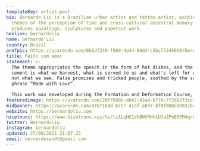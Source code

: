 ```yaml
---
templateKey: artist-post
bio: Bernardo Liu is a Brazilian urban artist and tattoo artist, working on
  themes of the perception of time and cross-cultural ancestral memory. He
  produces paintings, sculptures and papercut work.
henlink: bernardoliu
name: Bernardo Liu
country: Brazil
profpic: https://ucarecdn.com/0b1df249-f889-4a44-80d4-c5bc773450d8/bernardo_500c.gif
title: Feito com amor
statement: >-
  The theme appropriates the speech in the form of hot dishes, and the hardened
  cement is what we harvest, what is served to us and what's left for us, but
  not what we see. False promises and tricked people, soothed by the sarcastic
  phrase “Made with Love”.

  This work was developed during the Formation and Deformation Course, at EAV-Parque Lage. Where we worked during the school term, above questions about transport, food and their crossings.
featuredimage: https://ucarecdn.com/20f7890b-d047-43a8-b770-7f2d92f3cc28/bernardoliu.jpg
midbanner: https://ucarecdn.com/4767184d-6727-41af-a097-bf0f808ed983/banner_bernardoliu.jpg
website: https://bernardoliu.com
hicetnunc: https://www.hicetnunc.xyz/tz/tz1LqHK1VkBNVRHh1UJa2PoBSPMdqrCU63AZ
twitter: BernardoLiu
instagram: bernardoliu
updated: 27/08/2021 21:07:23
email: bernardosandt@gmail.com
---
```

